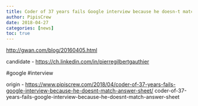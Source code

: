 ```yaml
---
title: Coder of 37 years fails Google interview because he doesn-t match answer sheet
author: PipisCrew
date: 2018-04-27
categories: [news]
toc: true
---
```


http://gwan.com/blog/20160405.html

candidate - https://ch.linkedin.com/in/pierregilbertgauthier

#google #interview

origin - https://www.pipiscrew.com/2018/04/coder-of-37-years-fails-google-interview-because-he-doesnt-match-answer-sheet/ coder-of-37-years-fails-google-interview-because-he-doesnt-match-answer-sheet